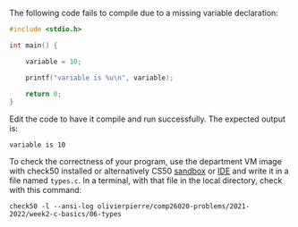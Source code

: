 The following code fails to compile due to a missing variable declaration:

```c
#include <stdio.h>

int main() {

    variable = 10;

    printf("variable is %u\n", variable);

    return 0;
}
```

Edit the code to have it compile and run successfully. The expected output is:
```
variable is 10
```

To check the correctness of your program, use the department VM image with check50 installed or alternatively CS50 [sandbox](sandbox.cs50.io)
or [IDE](ide.cs50.io) and write it in a file named `types.c`. In a terminal,
with that file in the local directory, check with this command:

```shell
check50 -l --ansi-log olivierpierre/comp26020-problems/2021-2022/week2-c-basics/06-types
```
